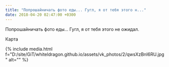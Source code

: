 ```yaml
---
title: "Попрошайничать фото еды... Гугл, я от тебя этого н..."
date: 2018-04-20 02:47:00 +0300
---
```


Попрошайничать фото еды... Гугл, я от тебя этого не ожидал.

Карта

{% include media.html f="D:/site/GiT/whiteldragon.github.io/assets/vk_photos/2/qwsXzBnI6RU.jpg" alt="" %}
